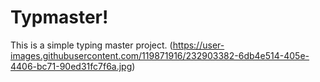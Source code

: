 # Typmaster!
This is a simple typing master project.
(https://user-images.githubusercontent.com/119871916/232903382-6db4e514-405e-4406-bc71-90ed31fc7f6a.jpg)
